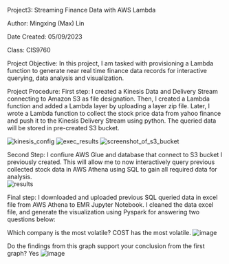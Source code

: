Project3: Streaming Finance Data with AWS Lambda

Author: Mingxing (Max) Lin

Date Created: 05/09/2023

Class: CIS9760

Project Objective: In this project, I am tasked with provisioning a Lambda function to generate near real time finance data records for interactive querying, data analysis and visualization.

Project Procedure:  First  step: I created a Kinesis Data and Delivery Stream connecting to Amazon S3 as file designation. Then, I created a Lambda function and added a Lambda layer by uploading a layer zip file. Later, I wrote a Lambda function to collect the stock price data from yahoo finance and push it to the Kinesis Delivery Stream using python. The queried data will be stored in pre-created S3 bucket. 

![kinesis_config](https://github.com/mlin131/cis9760_project3/assets/119923435/edf2151e-0456-45a6-a04f-0ac17a8a94df)
![exec_results](https://github.com/mlin131/cis9760_project3/assets/119923435/b730f730-72fc-4b12-baed-5735dd4e2fdb)
![screenshot_of_s3_bucket](https://github.com/mlin131/cis9760_project3/assets/119923435/02553584-e9af-4009-aa54-ca983e90e42a)


Second Step: I confiure AWS Glue and database that connect to S3 bucket I previously created. This will allow me to now interactively query previous collected stock data in AWS Athena using SQL to gain all required data for analysis.  
![results](https://github.com/mlin131/cis9760_project3/assets/119923435/7f5053ef-8c30-4cec-8801-87b120f3ff5d)

Final step: I downloaded and uploaded previous SQL queried data in excel file from AWS Athena to EMR Jupyter Notebook. I cleaned the data excel file, and generate the visualization using Pyspark for answering two questions below:

Which company is the most volatile?
COST has the most volatile.
![image](https://github.com/mlin131/cis9760_project3/assets/119923435/3b39a9cc-b10f-4401-811c-e0b3070b1612)

Do the findings from this graph support your conclusion from the first graph? 
Yes
![image](https://github.com/mlin131/cis9760_project3/assets/119923435/c0cfe6a7-588a-42a8-a613-9ab30264ad31)
